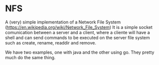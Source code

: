 # NFS

A (very) simple implementation of a Network File System (https://en.wikipedia.org/wiki/Network_File_System)
It is a simple socket comunication between a server and a client, where a
cliente will have a shell and can send commands to be executed on the server
file system such as create, rename, readdir and remove.

We have two examples, one with java and the other using go. They pretty much do
the same thing.
